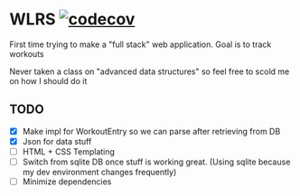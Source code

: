 # WLRS [![codecov](https://codecov.io/gh/Zusier/wlrs/branch/main/graph/badge.svg?token=JQX7FH4WL5)](https://codecov.io/gh/Zusier/wlrs)

First time trying to make a "full stack" web application. Goal is to track workouts

Never taken a class on "advanced data structures" so feel free to scold me on how I should do it

## TODO

- [x] Make impl for WorkoutEntry so we can parse after retrieving from DB
- [x] Json for data stuff
- [ ] HTML + CSS Templating
- [ ] Switch from sqlite DB once stuff is working great. (Using sqlite because my dev environment changes frequently)
- [ ] Minimize dependencies
